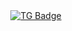 <div id="badges" align="center">
  <a href="https://t.me/Doneeel" target="_blank"><img src="https://img.shields.io/badge/Doneeel-black?logo=telegram&logoColor=white&style=for-the-badge" alt="TG Badge"/></a>
</div>

